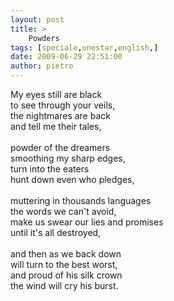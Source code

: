 ```yaml
---
layout: post
title: >
    Powders
tags: [speciale,onestar,english,]
date: 2009-06-29 22:51:00
author: pietro
---
```

My eyes still are black<br/>to see through your veils,<br/>the nightmares are back<br/>and tell me their tales,<br/><br/>powder of the dreamers<br/>smoothing my sharp edges,<br/>turn into the eaters<br/>hunt down even who pledges,<br/><br/>muttering in thousands languages<br/>the words we can't avoid,<br/>make us swear our lies and promises<br/>until it's all destroyed,<br/><br/>and then as we back down<br/>will turn to the best worst,<br/>and proud of his silk crown<br/>the wind will cry his burst.
